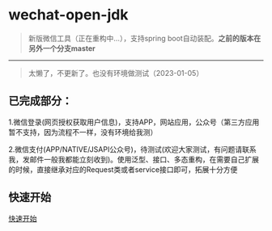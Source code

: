 # wechat-open-jdk

> 新版微信工具（正在重构中...），支持spring boot自动装配。**之前的版本在另外一个分支master**

---------
> 太懒了，不更新了。也没有环境做测试（2023-01-05）

## 已完成部分：

1.微信登录(网页授权获取用户信息)，支持APP，网站应用，公众号（第三方应用暂不支持，因为流程不一样，没有环境给我测）

2.微信支付(APP/NATIVE/JSAPI公众号)，待测试(欢迎大家测试，有问题请联系我，发邮件一般我都能立刻收到)。使用泛型、接口、多态重构，在需要自己扩展的时候，直接继承对应的Request类或者service接口即可，拓展十分方便

## 快速开始

[快速开始](https://github.com/zeemood/wechat-open-sdk/wiki/Wechat-Open-SDK-%E5%BC%95%E8%A8%80)
